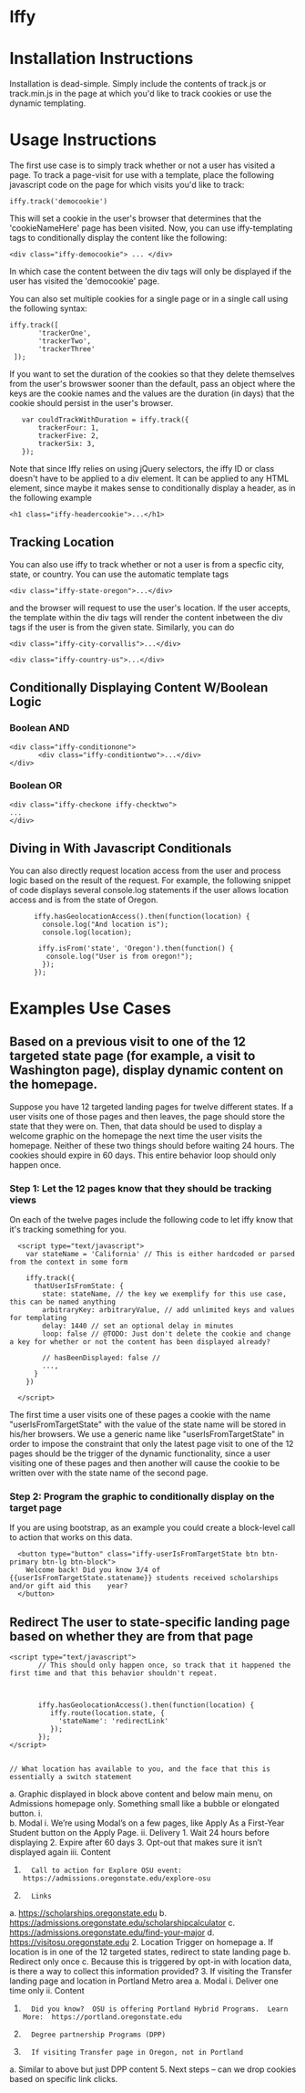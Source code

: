 # Iffy

# Installation Instructions

Installation is dead-simple. Simply include the contents of track.js or track.min.js in the page at which you'd like to track cookies or use the dynamic templating.



# Usage Instructions

The first use case is to simply track whether or not a user has visited a page. To track a page-visit for use with a template, place the following javascript code on the page for which visits you'd like to track:

```iffy.track('democookie')```

This will set a cookie in the user's browser that determines that the 'cookieNameHere' page has been visited. Now, you can use iffy-templating tags to conditionally display the content like the following:

```<div class="iffy-democookie"> ... </div>```

In which case the content between the div tags will only be displayed if the user has visited the 'democookie' page.

You can also set multiple cookies for a single page or in a single call using the following syntax:
```
iffy.track([
       'trackerOne',
       'trackerTwo',
       'trackerThree'
 ]);
```

If you want to set the duration of the cookies so that they delete themselves from the user's browswer sooner than the default, pass an object where the keys are the cookie names and the values are the duration (in days) that the cookie should persist in the user's browser.

```
   var couldTrackWithDuration = iffy.track({
       trackerFour: 1,
       trackerFive: 2,
       trackerSix: 3,
   });
```


Note that since Iffy relies on using jQuery selectors, the iffy ID or class doesn't have to be applied to a div element. It can be applied to any HTML element, since maybe it makes sense to conditionally display a header, as in the following example

```<h1 class="iffy-headercookie">...</h1> ```

## Tracking Location

You can also use iffy to track whether or not a user is from a specfic city, state, or country. You can use the automatic template tags

```<div class="iffy-state-oregon">...</div>``` 

and the browser will request to use the user's location. If the user accepts, the template within the div tags will render the content inbetween the div tags if the user is from the given state. Similarly, you can do

```<div class="iffy-city-corvallis">...</div>```

```<div class="iffy-country-us">...</div>```

## Conditionally Displaying Content W/Boolean Logic

### Boolean AND

```
<div class="iffy-conditionone">
       <div class="iffy-conditiontwo">...</div>
</div>
```

### Boolean OR

```
<div class="iffy-checkone iffy-checktwo"> 
...
</div>
```

## Diving in With Javascript Conditionals

You can also directly request location access from the user and process logic based on the result of the request. For example, the following snippet of code displays several console.log statements if the user allows location access and is from the state of Oregon.

```      
      iffy.hasGeolocationAccess().then(function(location) {
        console.log("And location is");
        console.log(location);

       iffy.isFrom('state', 'Oregon').then(function() {
         console.log("User is from oregon!");
        });
      });
```

# Examples Use Cases

## Based on a previous visit to one of the 12 targeted state page (for example, a visit to Washington page), display dynamic content on the homepage.

Suppose you have 12 targeted landing pages for twelve different states. If a user visits one of those pages and then leaves, the page should store the state that they were on. Then, that data should be used to display a welcome graphic on the homepage the next time the user visits the homepage. Neither of these two things should before waiting 24 hours. The cookies should expire in 60 days. This entire behavior loop should only happen once.

### Step 1: Let the 12 pages know that they should be tracking views

On each of the twelve pages include the following code to let iffy know that it's tracking something for you.

```
  <script type="text/javascript">
    var stateName = 'California' // This is either hardcoded or parsed from the context in some form

    iffy.track({
      thatUserIsFromState: {
        state: stateName, // the key we exemplify for this use case, this can be named anything
        arbitraryKey: arbitraryValue, // add unlimited keys and values for templating 
        delay: 1440 // set an optional delay in minutes
        loop: false // @TODO: Just don't delete the cookie and change a key for whether or not the content has been displayed already? 

        // hasBeenDisplayed: false // 
        ...,
      }
    })

  </script>
```

The first time a user visits one of these pages a cookie with the name "userIsFromTargetState" with the value of the state name will be stored in his/her browsers. We use a generic name like "userIsFromTargetState" in order to impose the constraint that only the latest page visit to one of the 12 pages should be the trigger of the dynamic functionality, since a user visiting one of these pages and then another will cause the cookie to be written over with the state name of the second page.

### Step 2: Program the graphic to conditionally display on the target page

If you are using bootstrap, as an example you could create a block-level call to action that works on this data.

```
  <button type="button" class="iffy-userIsFromTargetState btn btn-primary btn-lg btn-block">
    Welcome back! Did you know 3/4 of {{userIsFromTargetState.statename}} students received scholarships and/or gift aid this    year?  
  </button>
```

## Redirect The user to state-specific landing page based on whether they are from that page

```
<script type="text/javascript">
       // This should only happen once, so track that it happened the first time and that this behavior shouldn't repeat.
       


       iffy.hasGeolocationAccess().then(function(location) {
          iffy.route(location.state, {
            'stateName': 'redirectLink'
          });
       });
</script>


// What location has available to you, and the face that this is essentially a switch statement
```

a.   Graphic displayed in block above content and below main menu, on Admissions homepage only.  Something small like a bubble or elongated button.
                                                               i.      
b.       Modal
                                                               i.      We’re using Modal’s on a few pages, like Apply As a First-Year Student button on the Apply Page.
    ii.      Delivery
    1.       Wait 24 hours before displaying
2.       Expire after 60 days
3.       Opt-out that makes sure it isn’t displayed again
                                                           iii.      Content
1.       Call to action for Explore OSU event:  https://admissions.oregonstate.edu/explore-osu
2.       Links
a.       https://scholarships.oregonstate.edu
b.       https://admissions.oregonstate.edu/scholarshipcalculator
c.       https://admissions.oregonstate.edu/find-your-major
d.       https://visitosu.oregonstate.edu
2.       Location Trigger on homepage
a.       If location is in one of the 12 targeted states, redirect to state landing page
b.       Redirect only once
c.       Because this is triggered by opt-in with location data, is there a way to collect this information provided?
3.       If visiting the Transfer landing page and location in Portland Metro area
a.       Modal
                                                               i.      Deliver one time only
                                                             ii.      Content
1.       Did you know?  OSU is offering Portland Hybrid Programs.  Learn More:  https://portland.oregonstate.edu
2.       Degree partnership Programs (DPP)
4.       If visiting Transfer page in Oregon, not in Portland
a.       Similar to above but just DPP content
5.       Next steps – can we drop cookies based on specific link clicks.






